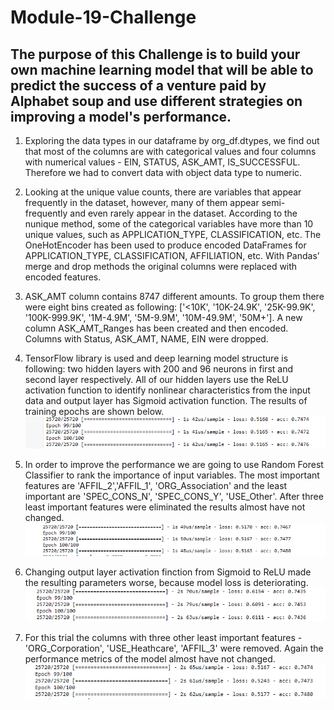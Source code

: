 # Module-19-Challenge

## The purpose of this Challenge is to build your own machine learning model that will be able to predict the success of a venture paid by Alphabet soup and use different strategies on improving a model's performance.

1. Exploring the data types in our dataframe by org_df.dtypes, we find out that most of the columns are with categorical values and four columns with numerical values - EIN, STATUS, ASK_AMT, IS_SUCCESSFUL. Therefore we had to convert data with object data type to numeric. 

2. Looking at the unique value counts, there are variables that appear frequently in the dataset, however, many of them appear semi-frequently and even rarely appear in the dataset. According to the nunique method, some of the categorical variables have more than 10 unique values, such as APPLICATION_TYPE, CLASSIFICATION, etc.
The OneHotEncoder has been used to produce encoded DataFrames for APPLICATION_TYPE, CLASSIFICATION, AFFILIATION, etc. With Pandas’ merge and drop methods
the original columns were replaced with encoded features.

3. ASK_AMT column contains 8747 different amounts. To group them there were eight bins created as following:  ['<10K', '10K-24.9K', '25K-99.9K', '100K-999.9K', '1M-4.9M', '5M-9.9M', '10M-49.9M', '50M+']. A new column ASK_AMT_Ranges has been created and then encoded. Columns with Status, ASK_AMT, NAME, EIN were dropped.

4. TensorFlow library is used and deep learning model structure is following:  two hidden layers with 200 and 96 neurons in first and second layer respectively. All of our hidden layers use the ReLU activation function to identify nonlinear characteristics from the input data and output layer has Sigmoid activation function.
The results of training epochs are shown below.
![Chart1](Capture2.1.PNG)

5. In order to improve the performance we are going to use Random Forest Classifier to rank the importance of input variables.
The most important features are 'AFFIL_2','AFFIL_1', 'ORG_Association' and the least important are 'SPEC_CONS_N', 'SPEC_CONS_Y', 'USE_Other'. After three least important features were eliminated the results almost have not changed.
![Chart2](Capture2.2.PNG)

6. Changing output layer activation finction from Sigmoid to ReLU made the resulting parameters worse, because model loss is deteriorating.
![Chart3](Capture2.3.PNG)

7. For this trial the columns with three other least important features - 'ORG_Corporation', 'USE_Heathcare', 'AFFIL_3' were removed. Again the performance metrics of the model almost have not changed.
![Chart4](Capture2.4.PNG)
